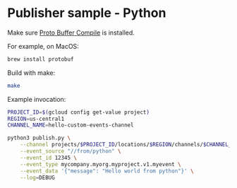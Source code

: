 # Publisher sample - Python

Make sure [Proto Buffer Compile](https://grpc.io/docs/protoc-installation/) is
installed.

For example, on MacOS:

```sh
brew install protobuf
```

Build with make:

```sh
make
```

Example invocation:

```sh
PROJECT_ID=$(gcloud config get-value project)
REGION=us-central1
CHANNEL_NAME=hello-custom-events-channel

python3 publish.py \
    --channel projects/$PROJECT_ID/locations/$REGION/channels/$CHANNEL_NAME \
    --event_source "//from/python" \
    --event_id 12345 \
    --event_type mycompany.myorg.myproject.v1.myevent \
    --event_data '{"message": "Hello world from python"}' \
    --log=DEBUG
```

